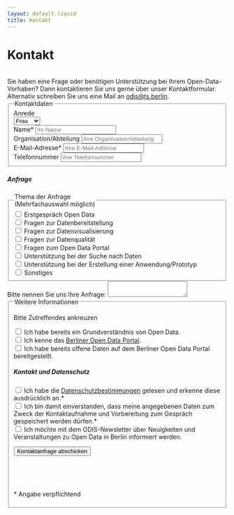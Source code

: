 ```yaml
---
layout: default.liquid
title: Kontakt
---
```


# Kontakt
<br>
Sie haben eine Frage oder benötigen Unterstützung bei Ihrem Open-Data-Vorhaben? Dann kontaktieren Sie uns gerne über unser Kontaktformular. Alternativ schreiben Sie uns eine Mail an <a href="mailto:odis@ts.berlin">odis@ts.berlin</a>.

<div class="pt-4">
	<form name="contact" method="POST" data-netlify="true">
    <fieldset>
      <legend>Kontaktdaten</legend>
      <div class="flex-wrapper anrede">
        <div class="form-field">
			    <label for="anrede">Anrede</label>
          <div>
			      <select name="anrede" id="anrede">
              <option value="Frau">Frau</option>
              <option value="Herr">Herr</option>
              <option value="Divers">Divers</option>
            </select>
          </div>
        </div>
      </div>
              <div class="flex-wrapper">
          <div class="form-field">
            <label for id="name">Name*</label>
            <input type="text" id="name" name="name" placeholder="Ihr Name" required>
          </div>
          <div class="form-field">
			      <label for id="organisation">Organisation/Abteilung</label>
            <input type="text" id="organisation" name="organisation" placeholder="Ihre Organisation/Abteilung"/>
          </div>
          <div class="form-field">
            <label for id="email">E-Mail-Adresse*</label>
            <input type="email" id="email" name="email" placeholder="Ihre E-Mail-Adresse">
          </div>
          <div class="form-field">
            <label for id="phone">Telefonnummer</label>
            <input type="tel" id="phone" name="phone" pattern="[+]{1}[0-9]{11,14}" placeholder="Ihre Telefonnummer"/>
          </div>
        </div>
    </fieldset>
<!-- ab hier noch ohne Flexbox-->
		<div>
		  <h5>Anfrage</h5>
		  <fieldset>
        <legend>Thema der Anfrage <br>
          (Mehrfachauswahl möglich)</legend>
        <div>
          <input type="checkbox" id="erstgespräch" name="source" value="erstgespräch">
          <label for="erstgespräch">Erstgespräch Open Data</label>
        </div>
        <div>
          <input type="checkbox" id="bereitstellung" name="source" value="bereitstellung">
          <label for="bereitstellung">Fragen zur Datenbereitstellung</label>
        </div>
        <div>
          <input type="checkbox" id="visualisierung" name="source" value="visualisierung">
          <label for="visualisierung">Fragen zur Datenvisualisierung</label>
        </div>
        <div>
          <input type="checkbox" id="datenquali" name="source" value="datenquali">
          <label for="datenquali">Fragen zur Datenqualität</label>
        </div>
        <div>
          <input type="checkbox" id="od-portal" name="source" value="od-portal">
          <label for="od-portal">Fragen zum Open Data Portal</label>
        </div>
        <div>
          <input type="checkbox" id="datensuche" name="source" value="datensuche">
          <label for="datensuche">Unterstützung bei der Suche nach Daten</label>
        </div>
        <div>
          <input type="checkbox" id="prototyp" name="source" value="prototyp">
          <label for="prototyp">Unterstützung bei der Erstellung einer Anwendung/Prototyp</label>
        </div>
        <div>
          <input type="checkbox" id="sonstiges" name="source" value="sonstiges">
          <label for="sonstiges">Sonstiges</label>
        </div>
      </fieldset>
      <label>Bitte nennen Sie uns Ihre Anfrage: <textarea name="message"></textarea></label>
    </div>
    <fieldset>
      <legend>Weitere Informationen</legend> 
      <p class="small">Bitte Zutreffendes ankreuzen</p>
      <div class="checkbox">
        <input type="checkbox" id="kenne-od" name="source" value="kenne-od">
        <label for="kenne-od">Ich habe bereits ein Grundverständnis von Open Data.</label>
      </div>
      <div class="checkbox">
        <input type="checkbox" id="kenne-portal" name="source" value="kenne-portal">
        <label for="kenne-portal">Ich kenne das <a href="https://www.daten.berlin.de">Berliner Open Data Portal</a>.</label>
      </div>
      <div class="checkbox">
        <input type="checkbox" id="bereitgestellt" name="source" value="bereitsgestellt">
        <label for="bereitgestellt">Ich habe bereits offene Daten auf dem Berliner Open Data Portal bereitgestellt.</label>
      </div>
    <p>
      <h5>Kontakt und Datenschutz</h5>
      <div>
        <input type="checkbox" id="DSV" name="source" value="DSV" required>
        <label for="DSV"> Ich habe die <a href="https://www.technologiestiftung-berlin.de/datenschutz">Datenschutzbestimmungen</a> gelesen und erkenne diese ausdrücklich an.*
        </label>
      </div>
      <div>
        <input type="checkbox" id="speicherung" name="source" value="speicherung" required>
        <label for="speicherung"> Ich bin damit einverstanden, dass meine angegebenen Daten zum Zweck
            der Kontaktaufnahme und Vorbereitung zum Gespräch gespeichert werden dürfen.*
        </label>
      </div>
      <div>
        <input type="checkbox" id="newsletter" name="source" value="newsletter">
        <label for="newsletter"> Ich möchte mit dem ODIS-Newsletter über 
             Neuigkeiten und Veranstaltungen zu Open Data in Berlin informiert werden.
        </label>
      </div>
    </p>
    <p>
      <button type="submit">Kontaktanfrage abschicken</button>
    </p>
    </p> <br> <br> <br>
  <p class="small"> * Angabe verpflichtend </p>
  </form>
</div>
